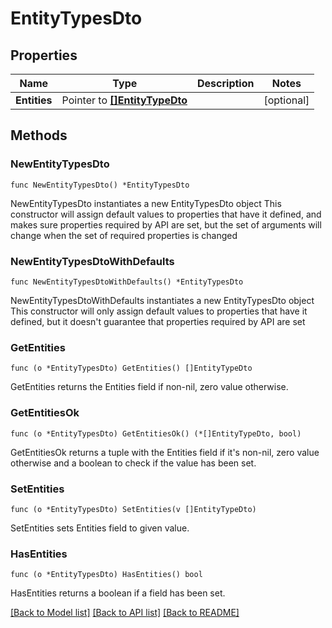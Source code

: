 # EntityTypesDto

## Properties

Name | Type | Description | Notes
------------ | ------------- | ------------- | -------------
**Entities** | Pointer to [**[]EntityTypeDto**](EntityTypeDto.md) |  | [optional] 

## Methods

### NewEntityTypesDto

`func NewEntityTypesDto() *EntityTypesDto`

NewEntityTypesDto instantiates a new EntityTypesDto object
This constructor will assign default values to properties that have it defined,
and makes sure properties required by API are set, but the set of arguments
will change when the set of required properties is changed

### NewEntityTypesDtoWithDefaults

`func NewEntityTypesDtoWithDefaults() *EntityTypesDto`

NewEntityTypesDtoWithDefaults instantiates a new EntityTypesDto object
This constructor will only assign default values to properties that have it defined,
but it doesn't guarantee that properties required by API are set

### GetEntities

`func (o *EntityTypesDto) GetEntities() []EntityTypeDto`

GetEntities returns the Entities field if non-nil, zero value otherwise.

### GetEntitiesOk

`func (o *EntityTypesDto) GetEntitiesOk() (*[]EntityTypeDto, bool)`

GetEntitiesOk returns a tuple with the Entities field if it's non-nil, zero value otherwise
and a boolean to check if the value has been set.

### SetEntities

`func (o *EntityTypesDto) SetEntities(v []EntityTypeDto)`

SetEntities sets Entities field to given value.

### HasEntities

`func (o *EntityTypesDto) HasEntities() bool`

HasEntities returns a boolean if a field has been set.


[[Back to Model list]](../README.md#documentation-for-models) [[Back to API list]](../README.md#documentation-for-api-endpoints) [[Back to README]](../README.md)


